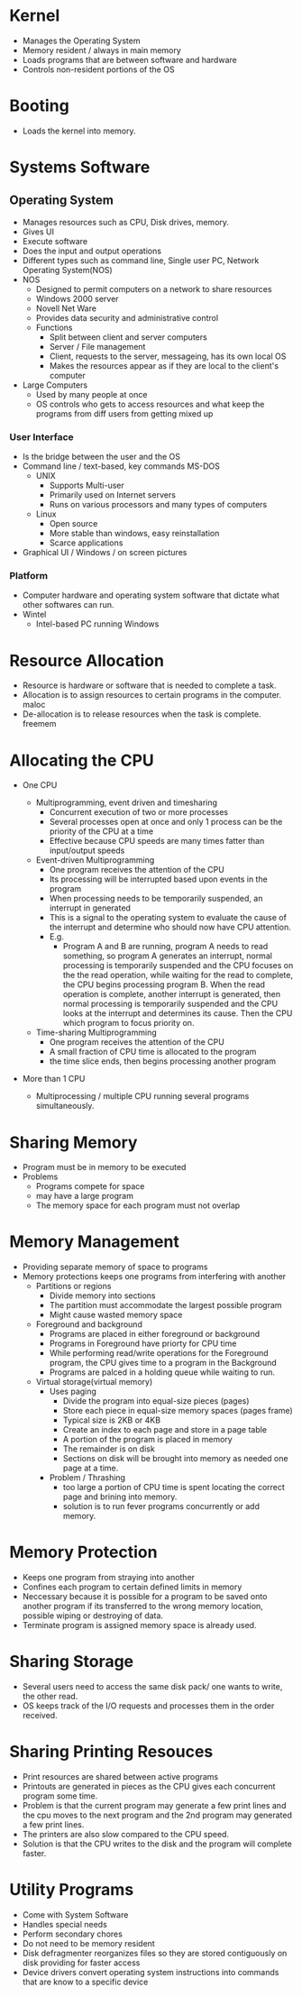 # Kernel

- Manages the Operating System
- Memory resident / always in main memory
- Loads programs that are between software and hardware
- Controls non-resident portions of the OS

# Booting
- Loads the kernel into memory.

# Systems Software
## Operating System
- Manages resources such as CPU, Disk drives, memory.
- Gives UI
- Execute software
- Does the input and output operations
- Different types such as command line, Single user PC, Network Operating System(NOS)
- NOS
  - Designed to permit computers on a network to share resources
  - Windows 2000 server
  - Novell Net Ware
  - Provides data security and administrative control
  - Functions
    - Split between client and server computers
    - Server / File management
    - Client, requests to the server, messageing, has its own local OS
    - Makes the resources appear as if they are local to the client's computer
- Large Computers
  - Used by many people at once
  - OS controls who gets to access resources and what keep the programs from diff users from getting mixed up

### User Interface
- Is the bridge between the user and the OS
- Command line / text-based, key commands MS-DOS
  - UNIX
    - Supports Multi-user 
    - Primarily used on Internet servers
    - Runs on various processors and many types of computers
  - Linux
    - Open source
    - More stable than windows, easy reinstallation
    - Scarce applications
- Graphical UI / Windows / on screen pictures

### Platform
- Computer hardware and operating system software that dictate what other softwares can run.
- Wintel 
  - Intel-based PC running Windows

# Resource Allocation
- Resource is hardware or software that is needed to complete a task.
- Allocation is to assign resources to certain programs in the computer. maloc
- De-allocation is to release resources when the task is complete. freemem

# Allocating the CPU
- One CPU
  - Multiprogramming, event driven and timesharing
    - Concurrent execution of two or more processes
    - Several processes open at once and only 1 process can be the priority of the CPU at a time
    - Effective because CPU speeds are many times fatter than input/output speeds
  - Event-driven Multiprogramming
    - One program receives the attention of the CPU
    - Its processing will be interrupted based upon events in the program
    - When processing needs to be temporarily suspended, an interrupt in generated
    - This is a signal to the operating system to evaluate the cause of the interrupt and determine who should now have CPU attention.
    - E.g.
      - Program A and B are running, program A needs to read something, so program A generates an interrupt, normal processing is temporarily suspended and the CPU focuses on the the read operation, while waiting for the read to complete, the CPU begins processing program B. When the read operation is complete, another interrupt is generated, then normal processing is temporarily suspended and the CPU looks at the interrupt and determines its cause. Then the CPU which program to focus priority on.
  - Time-sharing Multiprogramming
    - One program receives the attention of the CPU
    - A small fraction of CPU time is allocated to the program
    - the time slice ends, then begins processing another program
    
- More than 1 CPU
  - Multiprocessing / multiple CPU running several programs simultaneously.
  
# Sharing Memory
- Program must be in memory to be executed
- Problems
  - Programs compete for space
  - may have a large program 
  - The memory space for each program must not overlap
  
# Memory Management
- Providing separate memory of space to programs
- Memory protections keeps one programs from interfering with another
  - Partitions or regions
    - Divide memory into sections
    - The partition must accommodate the largest possible program
    - Might cause wasted memory space
  - Foreground and background
    - Programs are placed in either foreground or background
    - Programs in Foreground have priorty for CPU time
    - While performing read/write operations for the Foreground program, the CPU gives time to a program in the Background
    - Programs are palced in a holding queue while waiting to run.
  - Virtual storage(virtual memory)
    - Uses paging
      - Divide the program into equal-size pieces (pages)
      - Store each piece in equal-size memory spaces (pages frame)
      - Typical size is 2KB or 4KB
      - Create an index to each page and store in a page table
      - A portion of the program is placed in memory
      - The remainder is on disk
      - Sections on disk will be brought into memory as needed one page at a time.
    - Problem / Thrashing
      - too large a portion of CPU time is spent locating the correct page and brining into memory.
      - solution is to run fever programs concurrently or add memory.
# Memory Protection
- Keeps one program from straying into another
- Confines each program to certain defined limits in memory
- Neccessary because it is possible for a program to be saved onto another program if its transferred to the wrong memory location, possible wiping or destroying of data.
- Terminate program is assigned memory space is already used.

# Sharing Storage
- Several users need to access the same disk pack/ one wants to write, the other read.
- OS keeps track of the I/O requests and processes them in the order received.

# Sharing Printing Resouces
- Print resources are shared between active programs
- Printouts are generated in pieces as the CPU gives each concurrent program some time.
- Problem is that the current program may generate a few print lines and the cpu moves to the next program and the 2nd program may generated a few print lines.
- The printers are also slow compared to the CPU speed.
- Solution is that the CPU writes to the disk and the program will complete faster.

# Utility Programs
- Come with System Software
- Handles special needs
- Perform secondary chores
- Do not need to be memory resident
- Disk defragmenter reorganizes files so they are stored contiguously on disk providing for faster access
- Device drivers convert operating system instructions into commands that are know to a specific device
